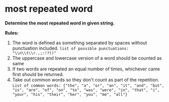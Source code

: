 # most repeated word 
**Determine the most repeated word in given string.**

**Rules:**
1.  The word is defined as something separated by spaces without punctuation included.
`list of possible punctuations: "\\n\\t\\r.,;:!?()"`
2.  The uppercase and lowercase version of a word should be counted as same
3.  If two words are repeated an equal number of times, whichever came first should be returned.
4.  Take out common words so they don't count as part of the repetition.
`List of common words: {"the", "a", "or", "an", "it", "and", "but", "is", "are", "of", "on", "to", "was", "were", "in", "that", "i", "your", "his", "their", "her", "you", "me", "all"}`     